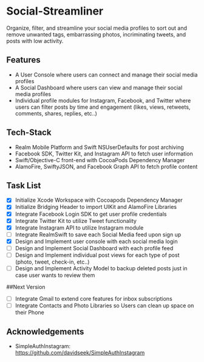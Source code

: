 # Social-Streamliner
Organize, filter, and streamline your social media profiles to sort out and remove unwanted tags, embarrassing photos, incriminating tweets, and posts with low activity.

## Features 
- A User Console where users can connect and manage their social media profiles
- A Social Dashboard where users can view and manage their social media profiles
- Individual profile modules for Instagram, Facebook, and Twitter where users can filter posts by time and engagement (likes, views, retweets, comments, shares, replies, etc..)

## Tech-Stack
- Realm Mobile Platform and Swift NSUserDefaults for post archiving
- Facebook SDK, Twitter Kit, and Instagram API to fetch user information
- Swift/Objective-C front-end with CocoaPods Dependency Manager
- AlamoFire, SwiftyJSON, and Facebook Graph API to fetch profile content

## Task List
- [x] Initialize Xcode Workspace with Cocoapods Dependency Manager
- [x] Initialize Bridging Header to import UIKit and AlamoFire Libraries 
- [x] Integrate Facebook Login SDK to get user profile credentials
- [x] Integrate Twitter Kit to utilize Tweet functionality
- [x] Integrate Instagram API to utilize Instagram module
- [ ] Integrate RealmSwift to save each Social Media feed upon sign up
- [x] Design and Implement user console with each social media login
- [ ] Design and Implement Social Dashboard with each profile feed
- [ ] Design and Implement individual post views for each type of post (photo, tweet, check-in, etc..)
- [ ] Design and Implement Activity Model to backup deleted posts just in case user wants to review them

##Next Version 
- [ ] Integrate Gmail to extend core features for inbox subscriptions
- [ ] Integrate Contacts and Photo Libraries so Users can clean up space on their Phone

## Acknowledgements
- SimpleAuthInstagram: https://github.com/davidseek/SimpleAuthInstagram

